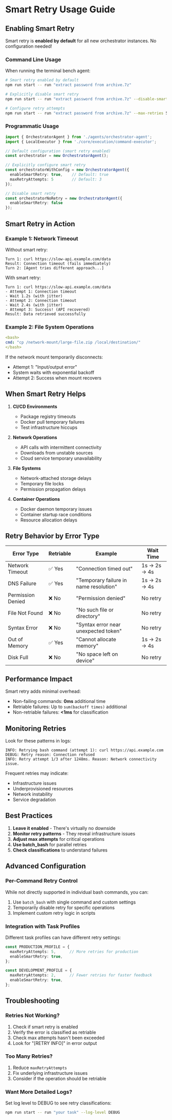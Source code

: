 # Smart Retry Usage Guide

## Enabling Smart Retry

Smart retry is **enabled by default** for all new orchestrator instances. No configuration needed!

### Command Line Usage

When running the terminal bench agent:

```bash
# Smart retry enabled by default
npm run start -- run "extract password from archive.7z"

# Explicitly disable smart retry
npm run start -- run "extract password from archive.7z" --disable-smart-retry

# Configure retry attempts
npm run start -- run "extract password from archive.7z" --max-retries 5
```

### Programmatic Usage

```typescript
import { OrchestratorAgent } from './agents/orchestrator-agent';
import { LocalExecutor } from './core/execution/command-executor';

// Default configuration (smart retry enabled)
const orchestrator = new OrchestratorAgent();

// Explicitly configure smart retry
const orchestratorWithConfig = new OrchestratorAgent({
  enableSmartRetry: true,    // Default: true
  maxRetryAttempts: 5        // Default: 3
});

// Disable smart retry
const orchestratorNoRetry = new OrchestratorAgent({
  enableSmartRetry: false
});
```

## Smart Retry in Action

### Example 1: Network Timeout

Without smart retry:
```
Turn 1: curl https://slow-api.example.com/data
Result: Connection timeout (fails immediately)
Turn 2: [Agent tries different approach...]
```

With smart retry:
```
Turn 1: curl https://slow-api.example.com/data
- Attempt 1: Connection timeout
- Wait 1.2s (with jitter)
- Attempt 2: Connection timeout  
- Wait 2.4s (with jitter)
- Attempt 3: Success! (API recovered)
Result: Data retrieved successfully
```

### Example 2: File System Operations

```yaml
<bash>
cmd: "cp /network-mount/large-file.zip /local/destination/"
</bash>
```

If the network mount temporarily disconnects:
- Attempt 1: "Input/output error"
- System waits with exponential backoff
- Attempt 2: Success when mount recovers

## When Smart Retry Helps

1. **CI/CD Environments**
   - Package registry timeouts
   - Docker pull temporary failures
   - Test infrastructure hiccups

2. **Network Operations**
   - API calls with intermittent connectivity
   - Downloads from unstable sources
   - Cloud service temporary unavailability

3. **File Systems**
   - Network-attached storage delays
   - Temporary file locks
   - Permission propagation delays

4. **Container Operations**
   - Docker daemon temporary issues
   - Container startup race conditions
   - Resource allocation delays

## Retry Behavior by Error Type

| Error Type | Retriable | Example | Wait Time |
|------------|-----------|---------|-----------|
| Network Timeout | ✅ Yes | "Connection timed out" | 1s → 2s → 4s |
| DNS Failure | ✅ Yes | "Temporary failure in name resolution" | 1s → 2s → 4s |
| Permission Denied | ❌ No | "Permission denied" | No retry |
| File Not Found | ❌ No | "No such file or directory" | No retry |
| Syntax Error | ❌ No | "Syntax error near unexpected token" | No retry |
| Out of Memory | ✅ Yes | "Cannot allocate memory" | 1s → 2s → 4s |
| Disk Full | ❌ No | "No space left on device" | No retry |

## Performance Impact

Smart retry adds minimal overhead:
- Non-failing commands: **0ms** additional time
- Retriable failures: Up to `sum(backoff times)` additional
- Non-retriable failures: **<1ms** for classification

## Monitoring Retries

Look for these patterns in logs:

```
INFO: Retrying bash command (attempt 1): curl https://api.example.com
DEBUG: Retry reason: Connection refused
INFO: Retry attempt 1/3 after 1248ms. Reason: Network connectivity issue.
```

Frequent retries may indicate:
- Infrastructure issues
- Underprovisioned resources  
- Network instability
- Service degradation

## Best Practices

1. **Leave it enabled** - There's virtually no downside
2. **Monitor retry patterns** - They reveal infrastructure issues
3. **Adjust max attempts** for critical operations
4. **Use batch_bash** for parallel retries
5. **Check classifications** to understand failures

## Advanced Configuration

### Per-Command Retry Control

While not directly supported in individual bash commands, you can:

1. Use `batch_bash` with single command and custom settings
2. Temporarily disable retry for specific operations
3. Implement custom retry logic in scripts

### Integration with Task Profiles

Different task profiles can have different retry settings:

```typescript
const PRODUCTION_PROFILE = {
  maxRetryAttempts: 5,      // More retries for production
  enableSmartRetry: true,
};

const DEVELOPMENT_PROFILE = {
  maxRetryAttempts: 2,      // Fewer retries for faster feedback
  enableSmartRetry: true,
};
```

## Troubleshooting

### Retries Not Working?

1. Check if smart retry is enabled
2. Verify the error is classified as retriable
3. Check max attempts hasn't been exceeded
4. Look for "[RETRY INFO]" in error output

### Too Many Retries?

1. Reduce `maxRetryAttempts`
2. Fix underlying infrastructure issues
3. Consider if the operation should be retriable

### Want More Detailed Logs?

Set log level to DEBUG to see retry classifications:
```bash
npm run start -- run "your task" --log-level DEBUG
```
